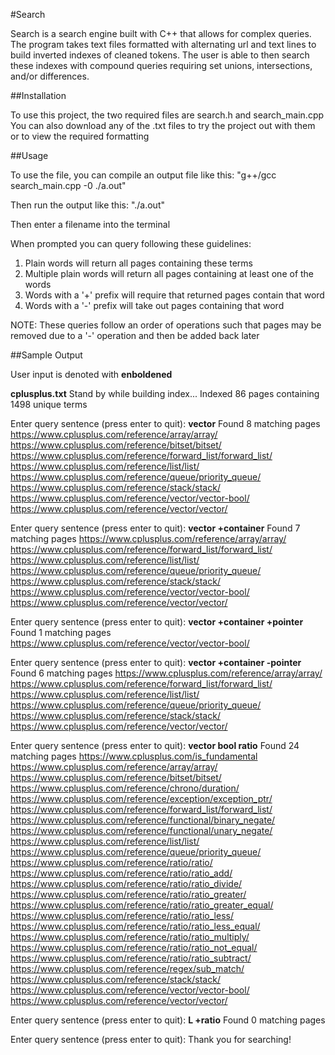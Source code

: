 #Search

Search is a search engine built with C++ that allows for complex queries.
The program takes text files formatted with alternating url and text lines to build inverted indexes of cleaned tokens.
The user is able to then search these indexes with compound queries requiring set unions, intersections, and/or differences.

##Installation

To use this project, the two required files are search.h and search_main.cpp
You can also download any of the .txt files to try the project out with them or to view the required formatting 

##Usage

To use the file, you can compile an output file like this:
"g++/gcc search_main.cpp -0 ./a.out"

Then run the output like this:
"./a.out"

Then enter a filename into the terminal

When prompted you can query following these guidelines:
1) Plain words will return all pages containing these terms
2) Multiple plain words will return all pages containing at least one of the words
3) Words with a '+' prefix will require that returned pages contain that word
4) Words with a '-' prefix will take out pages containing that word

NOTE: These queries follow an order of operations such that pages may be removed due to a '-' operation and then be added back later

##Sample Output

User input is denoted with **enboldened**

**cplusplus.txt**
Stand by while building index...
Indexed 86 pages containing 1498 unique terms

Enter query sentence (press enter to quit):  **vector**
Found 8 matching pages
https://www.cplusplus.com/reference/array/array/
https://www.cplusplus.com/reference/bitset/bitset/
https://www.cplusplus.com/reference/forward_list/forward_list/
https://www.cplusplus.com/reference/list/list/
https://www.cplusplus.com/reference/queue/priority_queue/
https://www.cplusplus.com/reference/stack/stack/
https://www.cplusplus.com/reference/vector/vector-bool/
https://www.cplusplus.com/reference/vector/vector/

Enter query sentence (press enter to quit): **vector +container**
Found 7 matching pages
https://www.cplusplus.com/reference/array/array/
https://www.cplusplus.com/reference/forward_list/forward_list/
https://www.cplusplus.com/reference/list/list/
https://www.cplusplus.com/reference/queue/priority_queue/
https://www.cplusplus.com/reference/stack/stack/
https://www.cplusplus.com/reference/vector/vector-bool/
https://www.cplusplus.com/reference/vector/vector/

Enter query sentence (press enter to quit): **vector +container +pointer**
Found 1 matching pages
https://www.cplusplus.com/reference/vector/vector-bool/

Enter query sentence (press enter to quit): **vector +container -pointer**
Found 6 matching pages
https://www.cplusplus.com/reference/array/array/
https://www.cplusplus.com/reference/forward_list/forward_list/
https://www.cplusplus.com/reference/list/list/
https://www.cplusplus.com/reference/queue/priority_queue/
https://www.cplusplus.com/reference/stack/stack/
https://www.cplusplus.com/reference/vector/vector/

Enter query sentence (press enter to quit): **vector bool ratio**
Found 24 matching pages
https://www.cplusplus.com/is_fundamental
https://www.cplusplus.com/reference/array/array/
https://www.cplusplus.com/reference/bitset/bitset/
https://www.cplusplus.com/reference/chrono/duration/
https://www.cplusplus.com/reference/exception/exception_ptr/
https://www.cplusplus.com/reference/forward_list/forward_list/
https://www.cplusplus.com/reference/functional/binary_negate/
https://www.cplusplus.com/reference/functional/unary_negate/
https://www.cplusplus.com/reference/list/list/
https://www.cplusplus.com/reference/queue/priority_queue/
https://www.cplusplus.com/reference/ratio/ratio/
https://www.cplusplus.com/reference/ratio/ratio_add/
https://www.cplusplus.com/reference/ratio/ratio_divide/
https://www.cplusplus.com/reference/ratio/ratio_greater/
https://www.cplusplus.com/reference/ratio/ratio_greater_equal/
https://www.cplusplus.com/reference/ratio/ratio_less/
https://www.cplusplus.com/reference/ratio/ratio_less_equal/
https://www.cplusplus.com/reference/ratio/ratio_multiply/
https://www.cplusplus.com/reference/ratio/ratio_not_equal/
https://www.cplusplus.com/reference/ratio/ratio_subtract/
https://www.cplusplus.com/reference/regex/sub_match/
https://www.cplusplus.com/reference/stack/stack/
https://www.cplusplus.com/reference/vector/vector-bool/
https://www.cplusplus.com/reference/vector/vector/

Enter query sentence (press enter to quit): **L +ratio**
Found 0 matching pages

Enter query sentence (press enter to quit): 
Thank you for searching!
